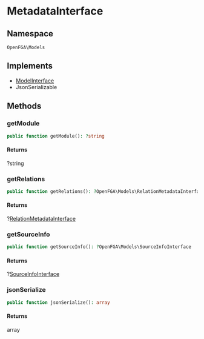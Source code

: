# MetadataInterface


## Namespace
`OpenFGA\Models`

## Implements
* [ModelInterface](Models/ModelInterface.md)
* JsonSerializable



## Methods
### getModule


```php
public function getModule(): ?string
```



#### Returns
?string

### getRelations


```php
public function getRelations(): ?OpenFGA\Models\RelationMetadataInterface
```



#### Returns
?[RelationMetadataInterface](Models/RelationMetadataInterface.md)

### getSourceInfo


```php
public function getSourceInfo(): ?OpenFGA\Models\SourceInfoInterface
```



#### Returns
?[SourceInfoInterface](Models/SourceInfoInterface.md)

### jsonSerialize


```php
public function jsonSerialize(): array
```



#### Returns
array


